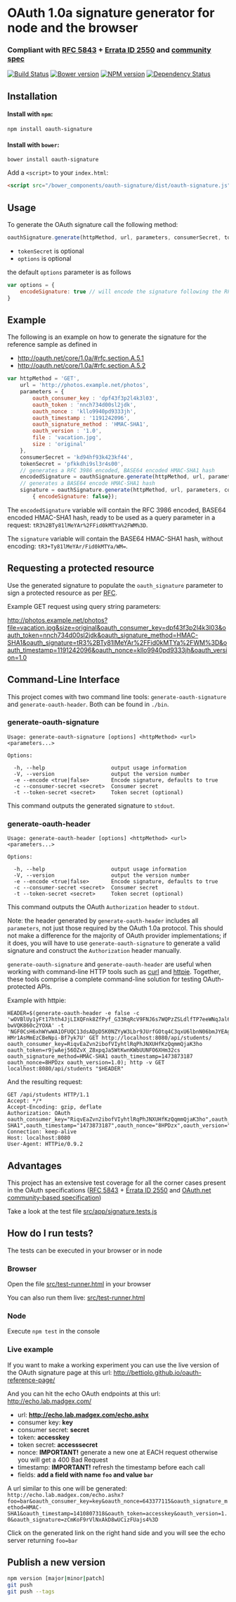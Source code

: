 # OAuth 1.0a signature generator for node and the browser 
### Compliant with [RFC 5843](http://tools.ietf.org/html/rfc5849) + [Errata ID 2550](http://www.rfc-editor.org/errata_search.php?rfc=5849) and [community spec](http://oauth.net/core/1.0a)

[![Build Status](https://travis-ci.org/bettiolo/oauth-signature-js.png?branch=master)](https://travis-ci.org/bettiolo/oauth-signature-js)
[![Bower version](https://badge.fury.io/bo/oauth-signature.svg)](http://badge.fury.io/bo/oauth-signature-js)
[![NPM version](https://badge.fury.io/js/oauth-signature.png)](http://badge.fury.io/js/oauth-signature)
[![Dependency Status](https://david-dm.org/bettiolo/oauth-signature-js.png?theme=shields.io)](https://david-dm.org/bettiolo/oauth-signature-js)

## Installation

#### Install with `npm`:

```shell
npm install oauth-signature
```

#### Install with `bower`:

```shell
bower install oauth-signature
```

Add a `<script>` to your `index.html`:

```html
<script src="/bower_components/oauth-signature/dist/oauth-signature.js"></script>
```

## Usage

To generate the OAuth signature call the following method:

```js
oauthSignature.generate(httpMethod, url, parameters, consumerSecret, tokenSecret, options)
```
- `tokenSecret` is optional
- `options` is optional

the default `options` parameter is as follows
```js
var options = {
	encodeSignature: true // will encode the signature following the RFC 3986 Spec by default
}
```

## Example

The following is an example on how to generate the signature for the reference sample as defined in  
 - http://oauth.net/core/1.0a/#rfc.section.A.5.1 
 - http://oauth.net/core/1.0a/#rfc.section.A.5.2

```js
var httpMethod = 'GET',
	url = 'http://photos.example.net/photos',
	parameters = {
		oauth_consumer_key : 'dpf43f3p2l4k3l03',
		oauth_token : 'nnch734d00sl2jdk',
		oauth_nonce : 'kllo9940pd9333jh',
		oauth_timestamp : '1191242096',
		oauth_signature_method : 'HMAC-SHA1',
		oauth_version : '1.0',
		file : 'vacation.jpg',
		size : 'original'
	},
	consumerSecret = 'kd94hf93k423kf44',
	tokenSecret = 'pfkkdhi9sl3r4s00',
	// generates a RFC 3986 encoded, BASE64 encoded HMAC-SHA1 hash
	encodedSignature = oauthSignature.generate(httpMethod, url, parameters, consumerSecret, tokenSecret),
	// generates a BASE64 encode HMAC-SHA1 hash
	signature = oauthSignature.generate(httpMethod, url, parameters, consumerSecret, tokenSecret,
		{ encodeSignature: false});
```

The `encodedSignature` variable will contain the RFC 3986 encoded, BASE64 encoded HMAC-SHA1 hash, ready to be used as a query parameter in a request: `tR3%2BTy81lMeYAr%2FFid0kMTYa%2FWM%3D`.

The `signature` variable will contain the BASE64 HMAC-SHA1 hash, without encoding: `tR3+Ty81lMeYAr/Fid0kMTYa/WM=`.

## Requesting a protected resource

Use the generated signature to populate the `oauth_signature` parameter to sign a protected resource as per [RFC](http://oauth.net/core/1.0a/#rfc.section.A.5.3).

Example GET request using query string parameters:

http://photos.example.net/photos?file=vacation.jpg&size=original&oauth_consumer_key=dpf43f3p2l4k3l03&oauth_token=nnch734d00sl2jdk&oauth_signature_method=HMAC-SHA1&oauth_signature=tR3%2BTy81lMeYAr%2FFid0kMTYa%2FWM%3D&oauth_timestamp=1191242096&oauth_nonce=kllo9940pd9333jh&oauth_version=1.0

## Command-Line Interface

This project comes with two command line tools: `generate-oauth-signature` and `generate-oauth-header`. Both can be found in `./bin`.

### generate-oauth-signature

    Usage: generate-oauth-signature [options] <httpMethod> <url> <parameters...>

    Options:
  
      -h, --help                     output usage information
      -V, --version                  output the version number
      -e --encode <true|false>       Encode signature, defaults to true
      -c --consumer-secret <secret>  Consumer secret
      -t --token-secret <secret>     Token secret (optional)
      
This command outputs the generated signature to `stdout`.

### generate-oauth-header

    Usage: generate-oauth-header [options] <httpMethod> <url> <parameters...>

    Options:
  
      -h, --help                     output usage information
      -V, --version                  output the version number
      -e --encode <true|false>       Encode signature, defaults to true
      -c --consumer-secret <secret>  Consumer secret
      -t --token-secret <secret>     Token secret (optional)
      
This command outputs the OAuth `Authorization` header to `stdout`.

Note: the header generated by `generate-oauth-header` includes all `parameters`, not just those
required by the OAuth 1.0a protocol. This should not make a difference for the majority of OAuth
provider implementations; if it does, you will have to use `generate-oauth-signature` to generate
a valid signature and construct the `Authorization` header manually.

`generate-oauth-signature` and `generate-oauth-header` are useful when working with command-line
HTTP tools such as [curl](https://curl.haxx.se/) and [httpie](https://github.com/jkbrzt/httpie).
Together, these tools comprise a complete command-line solution for testing OAuth-protected APIs.

Example with httpie:

    HEADER=$(generate-oauth-header -e false -c 'wOVBlUy1yFt17hth4JjLIXQFnk8ZfPyf_G33RqRcV9FNJ6s7WQPzZSLdlfTP7eeWNqJal6L-bwVQK860c2YOXA' -t 'NGF0CsH6xhWYwWA1OFUQC13dsADpD5K0NZYyW3Lbr9JUrfGOtq4C3qxU6lbnN06bmJYEAgVHKKU00UFPaoXX30e4kmpwqSIBKh9X5tdBF6hDKRjojjLpTs7QZaDFN7Z_FQCEVCvO7LQzZnjjo4-HMr1AsMmEzCBeNpi-Bf7yk7U' GET http://localhost:8080/api/students/ oauth_consumer_key=RiqvEaZvn2ibofVIyhtlRqPhJNXUHfKzQqmmQjaK3ho oauth_token=r9jwAej56OZvX_Z8xpqJa5WtKwnKWbUUNFO6XHm32cs oauth_signature_method=HMAC-SHA1 oauth_timestamp=1473873187 oauth_nonce=8HPDzx oauth_version=1.0); http -v GET localhost:8080/api/students "$HEADER"

And the resulting request:

    GET /api/students HTTP/1.1
    Accept: */*
    Accept-Encoding: gzip, deflate
    Authorization: OAuth oauth_consumer_key="RiqvEaZvn2ibofVIyhtlRqPhJNXUHfKzQqmmQjaK3ho",oauth_token="r9jwAej56OZvX_Z8xpqJa5WtKwnKWbUUNFO6XHm32cs",oauth_signature_method="HMAC-SHA1",oauth_timestamp="1473873187",oauth_nonce="8HPDzx",oauth_version="1.0",oauth_signature="SsLqfBm0qOJYqWucaRQLnVuyd8o="
    Connection: keep-alive
    Host: localhost:8080
    User-Agent: HTTPie/0.9.2

## Advantages

This project has an extensive test coverage for all the corner cases present in the OAuth specifications ([RFC 5843](http://tools.ietf.org/html/rfc5849) + [Errata ID 2550](http://www.rfc-editor.org/errata_search.php?rfc=5849) and [OAuth.net community-based specification](http://oauth.net/core/1.0a))

Take a look at the test file [src/app/signature.tests.js](src/app/oauth-signature.tests.js)

## How do I run tests?

The tests can be executed in your browser or in node

### Browser

Open the file [src/test-runner.html](src/test-runner.html) in your browser

You can also run them live: [src/test-runner.html](https://bettiolo.github.io/oauth-signature-js/src/test-runner.html)

### Node

Execute `npm test` in the console

### Live example

If you want to make a working experiment you can use the live version of the OAuth signature page at this url: http://bettiolo.github.io/oauth-reference-page/

And you can hit the echo OAuth endpoints at this url: http://echo.lab.madgex.com/

- url: **http://echo.lab.madgex.com/echo.ashx**
- consumer key: **key**
- consumer secret: **secret**
- token: **accesskey**
- token secret: **accesssecret**
- nonce: **IMPORTANT!** generate a new one at EACH request otherwise you will get a 400 Bad Request
- timestamp: **IMPORTANT!** refresh the timestamp before each call
- fields: **add a field with name `foo` and value `bar`**

A url similar to this one will be generated: `http://echo.lab.madgex.com/echo.ashx?foo=bar&oauth_consumer_key=key&oauth_nonce=643377115&oauth_signature_method=HMAC-SHA1&oauth_timestamp=1410807318&oauth_token=accesskey&oauth_version=1.0&oauth_signature=zCmKoF9rVlNxAkD8wUCizFUajs4%3D`

Click on the generated link on the right hand side and you will see the echo server returning `foo=bar`

## Publish a new version

```bash
npm version [major|minor|patch]
git push
git push --tags
```